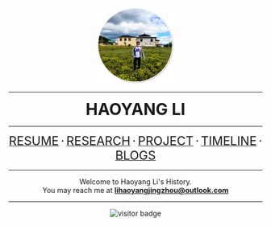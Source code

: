 <div position="relative">
<center>
<img src="imgs/me_yunnan.jpg" width=30%></img>
<hr>
<font size="6"><b>HAOYANG LI</b></font><br>
<hr>
<a href="resume.html"><font size="5">RESUME</font></a>
<font size="5">·</font>
<a href='subpages/research.html'><font size="5">RESEARCH</font></a>
<font size="5">·</font>
<a href='subpages/project.html'><font size="5">PROJECT</font></a>
<font size="5">·</font>
<!--<a href='dataMine.html'><font size="5">DATAMINE</font></a>
<font size="5">·</font>-->
<a href='timeline.html'><font size="5">TIMELINE</font></a>
<font size="5">·</font>
<a href='blogs.html'><font size="5">BLOGS</font></a>
<!--
<a><font color='gray'>--PUBLICATIONS--</font></a>
<br><br>
<a><font color='gray'>------MISC------</font></a>
<br>-->
<hr>
Welcome to Haoyang Li's History.<br>
    You may reach me at <b><a href="mailto:lihaoyangjingzhou@outlook.com">lihaoyangjingzhou@outlook.com</a></b>
<hr>
<img src="https://visitor-badge.glitch.me/badge?page_id=greenere.index" alt="visitor badge"/>
</center>
</div>



